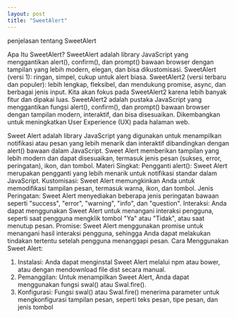 ```yaml
---
layout: post
title: "SweetAlert"
---
```



penjelasan tentang SweetAlert


Apa Itu SweetAlert?
SweetAlert adalah library JavaScript yang menggantikan alert(), confirm(), dan prompt() bawaan browser dengan tampilan yang lebih modern, elegan, dan bisa dikustomisasi.
SweetAlert (versi 1): ringan, simpel, cukup untuk alert biasa.
SweetAlert2 (versi terbaru dan populer): lebih lengkap, fleksibel, dan mendukung promise, async, dan berbagai jenis input.
Kita akan fokus pada SweetAlert2 karena lebih banyak fitur dan dipakai luas.
SweetAlert2 adalah pustaka JavaScript yang menggantikan fungsi alert(), confirm(), dan prompt() bawaan browser dengan tampilan modern, interaktif, dan bisa disesuaikan.
Dikembangkan untuk meningkatkan User Experience (UX) pada halaman web.

Sweet Alert adalah library JavaScript yang digunakan untuk menampilkan notifikasi atau pesan yang lebih menarik dan interaktif dibandingkan dengan alert() bawaan dalam JavaScript. Sweet Alert memberikan tampilan yang lebih modern dan dapat disesuaikan, termasuk jenis pesan (sukses, error, peringatan), ikon, dan tombol. 
Materi Singkat:
Pengganti alert():
Sweet Alert merupakan pengganti yang lebih menarik untuk notifikasi standar dalam JavaScript. 
Kustomisasi:
Sweet Alert memungkinkan Anda untuk memodifikasi tampilan pesan, termasuk warna, ikon, dan tombol. 
Jenis Peringatan:
Sweet Alert menyediakan beberapa jenis peringatan bawaan seperti "success", "error", "warning", "info", dan "question". 
Interaksi:
Anda dapat menggunakan Sweet Alert untuk menangani interaksi pengguna, seperti saat pengguna mengklik tombol "Ya" atau "Tidak", atau saat menutup pesan. 
Promise:
Sweet Alert menggunakan promise untuk menangani hasil interaksi pengguna, sehingga Anda dapat melakukan tindakan tertentu setelah pengguna menanggapi pesan. 
Cara Menggunakan Sweet Alert:
1. Instalasi:
Anda dapat menginstal Sweet Alert melalui npm atau bower, atau dengan mendownload file dist secara manual. 
2. Pemanggilan:
Untuk menampilkan Sweet Alert, Anda dapat menggunakan fungsi swal() atau Swal.fire(). 
3. Konfigurasi:
Fungsi swal() atau Swal.fire() menerima parameter untuk mengkonfigurasi tampilan pesan, seperti teks pesan, tipe pesan, dan jenis tombol